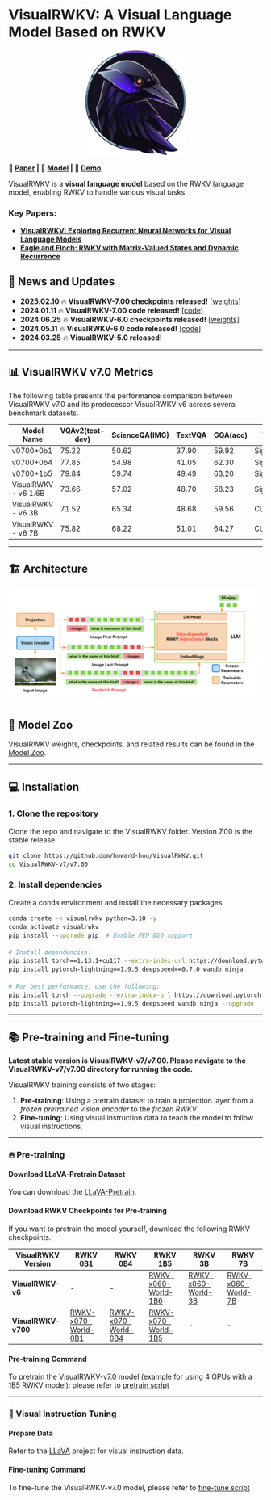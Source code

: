 # **VisualRWKV: A Visual Language Model Based on RWKV**
<p align="center">
  <img src="./rwkv_emoji.png" alt="Logo" width="200">
</p>

**📖 [Paper](https://arxiv.org/abs/2406.13362) | 🤗 [Model](https://huggingface.co/howard-hou/visualrwkv-6) | 🐰 [Demo](https://huggingface.co/spaces/howard-hou/VisualRWKV-Gradio-1)**

VisualRWKV is a **visual language model** based on the RWKV language model, enabling RWKV to handle various visual tasks.

### Key Papers:
- **[VisualRWKV: Exploring Recurrent Neural Networks for Visual Language Models](https://arxiv.org/abs/2406.13362)**
- **[Eagle and Finch: RWKV with Matrix-Valued States and Dynamic Recurrence](https://arxiv.org/abs/2404.05892)**

## 🚀 News and Updates
- **2025.02.10** 🔥 **VisualRWKV-7.00 checkpoints released!** [[weights]](./MODEL_ZOO.md)
- **2024.01.11** 🔥 **VisualRWKV-7.00 code released!** [[code]](https://github.com/howard-hou/VisualRWKV/tree/main/VisualRWKV-v7/v7.00)
- **2024.06.25** 🔥 **VisualRWKV-6.0 checkpoints released!** [[weights]](./MODEL_ZOO.md)
- **2024.05.11** 🔥 **VisualRWKV-6.0 code released!** [[code]](https://github.com/howard-hou/VisualRWKV/tree/main/VisualRWKV-v6/v6.0)
- **2024.03.25** 🔥 **VisualRWKV-5.0 released!**

---

## 📊 VisualRWKV v7.0 Metrics
The following table presents the performance comparison between VisualRWKV v7.0 and its predecessor VisualRWKV v6 across several benchmark datasets.

| Model Name         | VQAv2(test-dev) | ScienceQA(IMG) | TextVQA | GQA(acc) | Vision Encoder                              |
|--------------------|--------------------|----------------|---------|----------|----------------------------------------------|
| v0700+0b1          | 75.22              | 50.62          | 37.90   | 59.92    | SigLIP+dinov2+Sam |
| v0700+0b4          | 77.85              | 54.98          | 41.05   | 62.30    | SigLIP+dinov2+Sam |
| v0700+1b5          | 79.84              | 59.74          | 49.49   | 63.20    | SigLIP+dinov2+Sam |
| VisualRWKV - v6 1.6B | 73.66 | 57.02 | 48.70 | 58.23 | SigLIP+dinov2+Sam | 
| VisualRWKV - v6 3B | 71.52 | 65.34 | 48.68 | 59.56 | CLIP | 
| VisualRWKV - v6 7B | 75.82 | 68.22 | 51.01 | 64.27 | CLIP |

---

## 🏗️ Architecture
<p align="center">
  <img src="./VisualRWKV-arch.png" alt="VisualRWKV Architecture" width="800">
</p>

## 🦄 Model Zoo
VisualRWKV weights, checkpoints, and related results can be found in the [Model Zoo](./MODEL_ZOO.md).

---

## 💻 Installation

### 1. Clone the repository
Clone the repo and navigate to the VisualRWKV folder. Version 7.00 is the stable release.
```bash
git clone https://github.com/howard-hou/VisualRWKV.git
cd VisualRWKV-v7/v7.00
```

### 2. Install dependencies
Create a conda environment and install the necessary packages.
```bash
conda create -n visualrwkv python=3.10 -y
conda activate visualrwkv
pip install --upgrade pip  # Enable PEP 660 support

# Install dependencies:
pip install torch==1.13.1+cu117 --extra-index-url https://download.pytorch.org/whl/cu117
pip install pytorch-lightning==1.9.5 deepspeed==0.7.0 wandb ninja

# For best performance, use the following:
pip install torch --upgrade --extra-index-url https://download.pytorch.org/whl/cu126
pip install pytorch-lightning==1.9.5 deepspeed wandb ninja --upgrade
```

---

## 📚 Pre-training and Fine-tuning

**Latest stable version is VisualRWKV-v7/v7.00. Please navigate to the VisualRWKV-v7/v7.00 directory for running the code.**

VisualRWKV training consists of two stages:

1. **Pre-training**: Using a pretrain dataset to train a projection layer from a *frozen pretrained vision encoder* to the *frozen RWKV*.
2. **Fine-tuning**: Using visual instruction data to teach the model to follow visual instructions.

---

### 🔥 Pre-training

#### Download LLaVA-Pretrain Dataset
You can download the [LLaVA-Pretrain](https://huggingface.co/datasets/liuhaotian/LLaVA-Pretrain).

#### Download RWKV Checkpoints for Pre-training
If you want to pretrain the model yourself, download the following RWKV checkpoints.

| **VisualRWKV Version** | **RWKV 0B1** | **RWKV 0B4** | **RWKV 1B5** | **RWKV 3B** | **RWKV 7B** |
| --- | --- | --- | --- |--- | --- |
| **VisualRWKV-v6** | - | - | [RWKV-x060-World-1B6](https://huggingface.co/BlinkDL/rwkv-6-world/blob/main/RWKV-x060-World-1B6-v2.1-20240328-ctx4096.pth) | [RWKV-x060-World-3B](https://huggingface.co/BlinkDL/rwkv-6-world/blob/main/RWKV-x060-World-3B-v2.1-20240417-ctx4096.pth) | [RWKV-x060-World-7B](https://huggingface.co/BlinkDL/rwkv-6-world/blob/main/RWKV-x060-World-7B-v2.1-20240507-ctx4096.pth) |
| **VisualRWKV-v700** | [RWKV-x070-World-0B1](https://huggingface.co/BlinkDL/rwkv-7-world/blob/main/RWKV-x070-World-0.1B-v2.8-20241210-ctx4096.pth)  | [RWKV-x070-World-0B4](https://huggingface.co/BlinkDL/rwkv-7-world/blob/main/RWKV-x070-World-0.4B-v2.9-20250107-ctx4096.pth)  | [RWKV-x070-World-1B5](https://huggingface.co/BlinkDL/rwkv-7-world/blob/main/RWKV-x070-World-1.5B-v3-20250127-ctx4096.pth) | - | - |

#### Pre-training Command
To pretrain the VisualRWKV-v7.0 model (example for using 4 GPUs with a 1B5 RWKV model):
please refer to [pretrain script](VisualRWKV-v7/v7.00/scripts/train/rwkv0b1_pretrain.sh)

---

### 🔧 Visual Instruction Tuning

#### Prepare Data
Refer to the [LLaVA](https://github.com/haotian-liu/LLaVA/blob/main/README.md) project for visual instruction data.

#### Fine-tuning Command
To fine-tune the VisualRWKV-v7.0 model, please refer to [fine-tune script](VisualRWKV-v7/v7.00/scripts/train/rwkv0b1_mix665k.sh)
